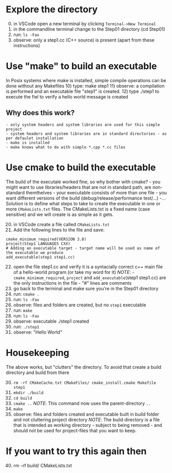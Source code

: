 
# Explore the directory
00) in VSCode open a new terminal by clicking `Terminal->New Terminal`
01) in the commandline terminal change to the Step01 directory (cd Step01)
02) run: `ls -Fax`
03) observe: only a step1.cc (C++ source) is present (apart from these instructions)

# Use "make" to build an executable
In Posix systems where make is installed, simple compile operations can be done without any Makefiles
10) type: make step1
11) observe: a compilation is performed and an executable file "step1" is created.
12) type ./step1 to execute the fiel to verify a hello world message is created

## Why does this work?
    - only system headers and system libraries are used for this simple project
    - system headers and system libraries are in standard directories - as per defaulet installation
    - make is installed
    - make knows what to do with simple *.cpp *.cc files

# Use cmake to build the executable
The build of the executale worked fine, so why bother with cmake?
    - you might want to use libraries/headers that are not in standard path, are non-standard themthelves
    - your executable consists of more than one file
    - you want different versions of the build (debug/release/performance test/...)
    -...
Solution is to define what steps to take to create the executable in one or more `CMakeLists.txt` files.
The CMakeLists.txt is a fixed name (case sensitive) and we will create is as simple as it gets.

20) in VSCode create a file called `CMakeLists.txt`
21) Add the following lines to the file and save:
```
cmake_minimum_required(VERSION 3.8)
project(Step1 LANGUAGES CXX)
# Adding an executable target - target name will be used as name of the executable we produce
add_executable(step1 step1.cc)
```
22) open the file step1.cc and verify it is a syntacially correct c++ main file of a hello-world program (or take my word for it)
_NOTE_: - `cmake_minimum_required`, `project` and `add_executable`(step1 step1.cc) are the only instructions in the file
        - "#" lines are comments
23) go back to the terminal and make sure you're in the Step01 directory
23) run: `cmake .`
24) run: `ls -Fax`
25) observe: files and folders are created, but no `step1` executable
26) run: `make`
27) run: `ls -Fax`
28) observe: executable ./step1 created
29) run: `./step1`
30) observe: "Hello World"

# Housekeeping
The above works, but "clutters" the directory.
To avoid that create a build directory and build from there

30) `rm -rf CMakeCache.txt CMakeFiles/ cmake_install.cmake Makefile step1`
31) `mkdir ./build`
32) `cd build`
33) `cmake ..`
_NOTE_: This command now uses the parent-directory `..`
34) `make`
35) observe: files and folders created and executable built in build folder and not cluttering project directory
_NOTE_: The build directory is a file that is intended as working directory - subject to being removed - and should not be
        used for project-files that you want to keep.
    
# If you want to try this again then
40) rm -rf build/ CMakeLists.txt

